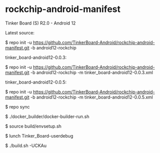 # rockchip-android-manifest

Tinker Board (S) R2.0 - Android 12

Latest source:

$ repo init -u https://github.com/TinkerBoard-Android/rockchip-android-manifest.git -b android12-rockchip

tinker_board-android12-0.0.3:

$ repo init -u https://github.com/TinkerBoard-Android/rockchip-android-manifest.git -b android12-rockchip -m tinker_board-android12-0.0.3.xml

tinker_board-android12-0.0.5:

$ repo init -u https://github.com/TinkerBoard-Android/rockchip-android-manifest.git -b android12-rockchip -m tinker_board-android12-0.0.5.xml

$ repo sync

$ ./docker_builder/docker-builder-run.sh

$ source build/envsetup.sh

$ lunch Tinker_Board-userdebug 

$ ./build.sh -UCKAu
